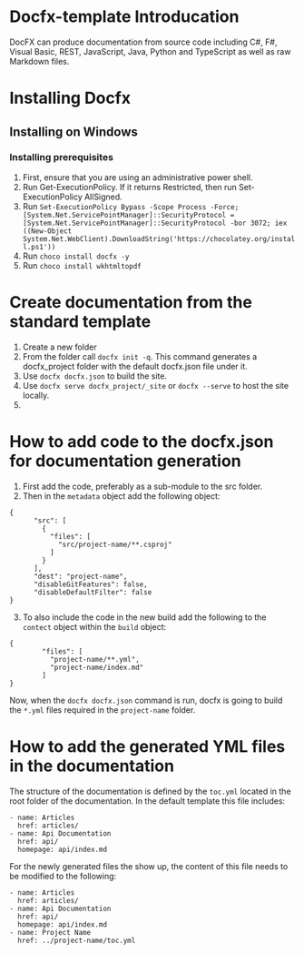 # Docfx-template Introducation
DocFX can produce documentation from source code including C#, F#, Visual Basic, REST, JavaScript, Java, Python and TypeScript as well as raw Markdown files.

# Installing Docfx
## Installing on Windows
### Installing prerequisites
1. First, ensure that you are using an administrative power shell.
2. Run Get-ExecutionPolicy. If it returns Restricted, then run Set-ExecutionPolicy AllSigned.
3. Run `Set-ExecutionPolicy Bypass -Scope Process -Force; [System.Net.ServicePointManager]::SecurityProtocol = [System.Net.ServicePointManager]::SecurityProtocol -bor 3072; iex ((New-Object System.Net.WebClient).DownloadString('https://chocolatey.org/install.ps1'))`
4. Run `choco install docfx -y`
5. Run `choco install wkhtmltopdf`

# Create documentation from the standard template
1. Create a new folder
2. From the folder call `docfx init -q`. This command generates a docfx_project folder with the default docfx.json file under it.
3. Use `docfx docfx.json` to build the site.
4. Use `docfx serve docfx_project/_site` or `docfx --serve` to host the site locally.
5. 

# How to add code to the docfx.json for documentation generation
1. First add the code, preferably as a sub-module to the src folder.
2. Then in the `metadata` object add the following object:
```
{
      "src": [
        {
          "files": [
            "src/project-name/**.csproj"
          ]
        }
      ],
      "dest": "project-name",
      "disableGitFeatures": false,
      "disableDefaultFilter": false
}
```
3. To also include the code in the new build add the following to the `contect` object within the `build` object:
```
{
        "files": [
          "project-name/**.yml",
          "project-name/index.md"
        ]
}
```

Now, when the `docfx docfx.json` command is run, docfx is going to build the `*.yml` files required in the `project-name` folder.

# How to add the generated YML files in the documentation
The structure of the documentation is defined by the `toc.yml` located in the root folder of the documentation. In the default template this file includes:
```
- name: Articles
  href: articles/
- name: Api Documentation
  href: api/
  homepage: api/index.md
```

For the newly generated files the show up, the content of this file needs to be modified to the following:
```
- name: Articles
  href: articles/
- name: Api Documentation
  href: api/
  homepage: api/index.md
- name: Project Name
  href: ../project-name/toc.yml
```
     
    
